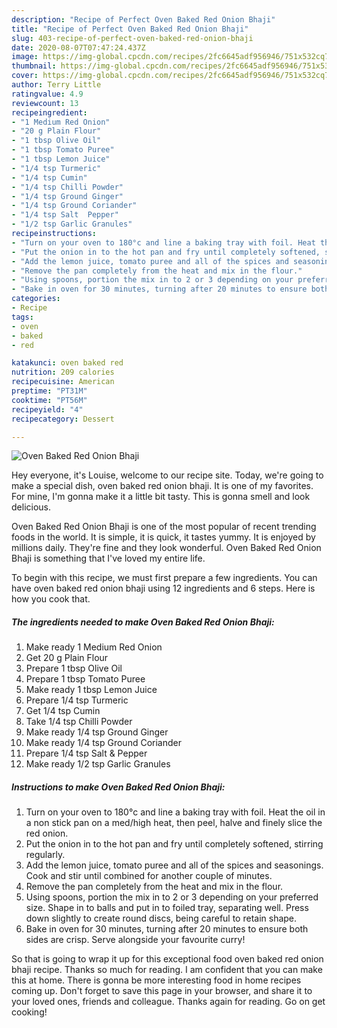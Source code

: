```yaml
---
description: "Recipe of Perfect Oven Baked Red Onion Bhaji"
title: "Recipe of Perfect Oven Baked Red Onion Bhaji"
slug: 403-recipe-of-perfect-oven-baked-red-onion-bhaji
date: 2020-08-07T07:47:24.437Z
image: https://img-global.cpcdn.com/recipes/2fc6645adf956946/751x532cq70/oven-baked-red-onion-bhaji-recipe-main-photo.jpg
thumbnail: https://img-global.cpcdn.com/recipes/2fc6645adf956946/751x532cq70/oven-baked-red-onion-bhaji-recipe-main-photo.jpg
cover: https://img-global.cpcdn.com/recipes/2fc6645adf956946/751x532cq70/oven-baked-red-onion-bhaji-recipe-main-photo.jpg
author: Terry Little
ratingvalue: 4.9
reviewcount: 13
recipeingredient:
- "1 Medium Red Onion"
- "20 g Plain Flour"
- "1 tbsp Olive Oil"
- "1 tbsp Tomato Puree"
- "1 tbsp Lemon Juice"
- "1/4 tsp Turmeric"
- "1/4 tsp Cumin"
- "1/4 tsp Chilli Powder"
- "1/4 tsp Ground Ginger"
- "1/4 tsp Ground Coriander"
- "1/4 tsp Salt  Pepper"
- "1/2 tsp Garlic Granules"
recipeinstructions:
- "Turn on your oven to 180°c and line a baking tray with foil. Heat the oil in a non stick pan on a med/high heat, then peel, halve and finely slice the red onion."
- "Put the onion in to the hot pan and fry until completely softened, stirring regularly."
- "Add the lemon juice, tomato puree and all of the spices and seasonings. Cook and stir until combined for another couple of minutes."
- "Remove the pan completely from the heat and mix in the flour."
- "Using spoons, portion the mix in to 2 or 3 depending on your preferred size. Shape in to balls and put in to foiled tray, separating well. Press down slightly to create round discs, being careful to retain shape."
- "Bake in oven for 30 minutes, turning after 20 minutes to ensure both sides are crisp. Serve alongside your favourite curry!"
categories:
- Recipe
tags:
- oven
- baked
- red

katakunci: oven baked red 
nutrition: 209 calories
recipecuisine: American
preptime: "PT31M"
cooktime: "PT56M"
recipeyield: "4"
recipecategory: Dessert

---
```



![Oven Baked Red Onion Bhaji](https://img-global.cpcdn.com/recipes/2fc6645adf956946/751x532cq70/oven-baked-red-onion-bhaji-recipe-main-photo.jpg)

Hey everyone, it's Louise, welcome to our recipe site. Today, we're going to make a special dish, oven baked red onion bhaji. It is one of my favorites. For mine, I'm gonna make it a little bit tasty. This is gonna smell and look delicious.



Oven Baked Red Onion Bhaji is one of the most popular of recent trending foods in the world. It is simple, it is quick, it tastes yummy. It is enjoyed by millions daily. They're fine and they look wonderful. Oven Baked Red Onion Bhaji is something that I've loved my entire life.


To begin with this recipe, we must first prepare a few ingredients. You can have oven baked red onion bhaji using 12 ingredients and 6 steps. Here is how you cook that.

<!--inarticleads1-->

##### The ingredients needed to make Oven Baked Red Onion Bhaji:

1. Make ready 1 Medium Red Onion
1. Get 20 g Plain Flour
1. Prepare 1 tbsp Olive Oil
1. Prepare 1 tbsp Tomato Puree
1. Make ready 1 tbsp Lemon Juice
1. Prepare 1/4 tsp Turmeric
1. Get 1/4 tsp Cumin
1. Take 1/4 tsp Chilli Powder
1. Make ready 1/4 tsp Ground Ginger
1. Make ready 1/4 tsp Ground Coriander
1. Prepare 1/4 tsp Salt &amp; Pepper
1. Make ready 1/2 tsp Garlic Granules




<!--inarticleads2-->

##### Instructions to make Oven Baked Red Onion Bhaji:

1. Turn on your oven to 180°c and line a baking tray with foil. Heat the oil in a non stick pan on a med/high heat, then peel, halve and finely slice the red onion.
1. Put the onion in to the hot pan and fry until completely softened, stirring regularly.
1. Add the lemon juice, tomato puree and all of the spices and seasonings. Cook and stir until combined for another couple of minutes.
1. Remove the pan completely from the heat and mix in the flour.
1. Using spoons, portion the mix in to 2 or 3 depending on your preferred size. Shape in to balls and put in to foiled tray, separating well. Press down slightly to create round discs, being careful to retain shape.
1. Bake in oven for 30 minutes, turning after 20 minutes to ensure both sides are crisp. Serve alongside your favourite curry!




So that is going to wrap it up for this exceptional food oven baked red onion bhaji recipe. Thanks so much for reading. I am confident that you can make this at home. There is gonna be more interesting food in home recipes coming up. Don't forget to save this page in your browser, and share it to your loved ones, friends and colleague. Thanks again for reading. Go on get cooking!

